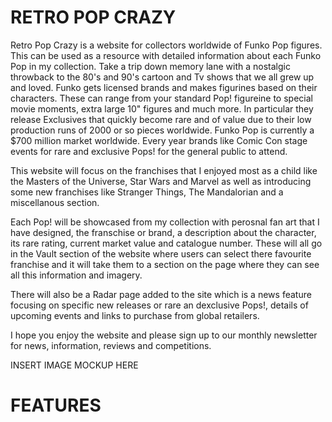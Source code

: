 # RETRO POP CRAZY

Retro Pop Crazy is a website for collectors worldwide of Funko Pop figures. This can be used as a resource with detailed information about each Funko Pop in my collection. Take a trip down memory lane with a nostalgic throwback to the 80's and 90's cartoon and Tv shows that we all grew up and loved. Funko gets licensed brands and makes figurines based on their characters. These can range from your standard Pop! figureine to special movie moments, extra large 10" figures and much more. In particular they release Exclusives that quickly become rare and of value due to their low production runs of 2000 or so pieces worldwide. Funko Pop is currently a $700 million market worldwide. Every year brands like Comic Con stage events for rare and exclusive Pops! for the general public to attend.

This website will focus on the franchises that I enjoyed most as a child like the Masters of the Universe, Star Wars and Marvel as well as introducing some new franchises like Stranger Things, The Mandalorian and a miscellanous section. 

Each Pop! will be showcased from my collection with perosnal fan art that I have designed, the franschise or brand, a description about the character, its rare rating, current market value and catalogue number. These will all go in the Vault section of the website where users can select there favourite franchise and it will take them to a section on the page where they can see all this information and imagery.

There will also be a Radar page added to the site which is a news feature focusing on specific new releases or rare an dexclusive Pops!, details of upcoming events and links to purchase from global retailers.

I hope you enjoy the website and please sign up to our monthly newsletter for news, information, reviews and competitions.


INSERT IMAGE MOCKUP HERE

# FEATURES


